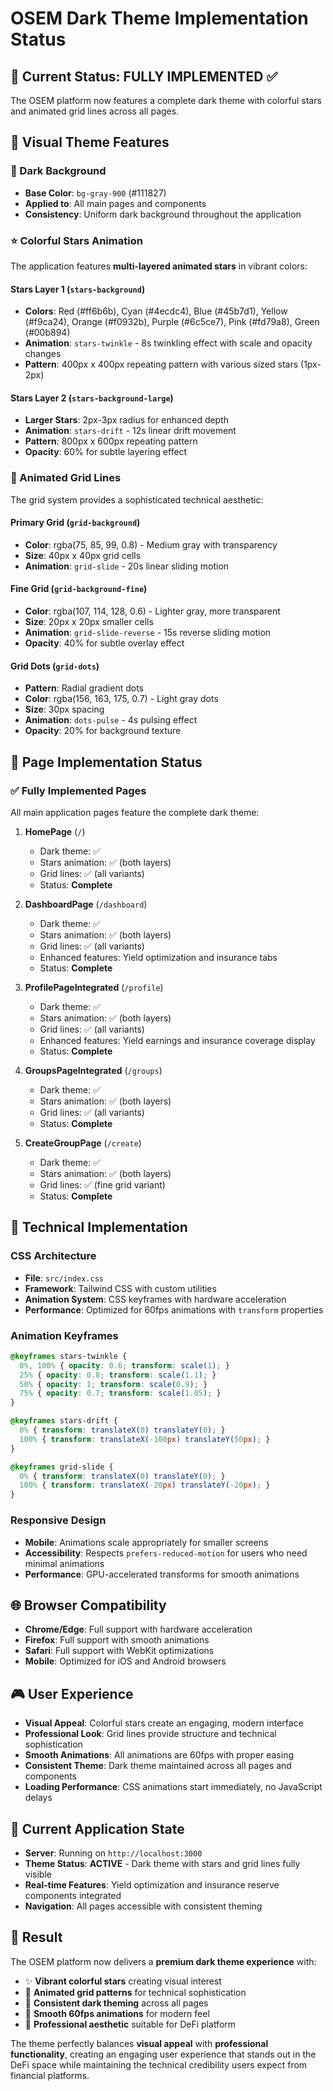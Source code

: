 # OSEM Dark Theme Implementation Status

## 🌟 Current Status: FULLY IMPLEMENTED ✅

The OSEM platform now features a complete dark theme with colorful stars and animated grid lines across all pages.

## 🎨 Visual Theme Features

### 🌌 Dark Background
- **Base Color**: `bg-gray-900` (#111827)
- **Applied to**: All main pages and components
- **Consistency**: Uniform dark background throughout the application

### ⭐ Colorful Stars Animation
The application features **multi-layered animated stars** in vibrant colors:

#### Stars Layer 1 (`stars-background`)
- **Colors**: Red (#ff6b6b), Cyan (#4ecdc4), Blue (#45b7d1), Yellow (#f9ca24), Orange (#f0932b), Purple (#6c5ce7), Pink (#fd79a8), Green (#00b894)
- **Animation**: `stars-twinkle` - 8s twinkling effect with scale and opacity changes
- **Pattern**: 400px x 400px repeating pattern with various sized stars (1px-2px)

#### Stars Layer 2 (`stars-background-large`)
- **Larger Stars**: 2px-3px radius for enhanced depth
- **Animation**: `stars-drift` - 12s linear drift movement
- **Pattern**: 800px x 600px repeating pattern
- **Opacity**: 60% for subtle layering effect

### 📏 Animated Grid Lines
The grid system provides a sophisticated technical aesthetic:

#### Primary Grid (`grid-background`)
- **Color**: rgba(75, 85, 99, 0.8) - Medium gray with transparency
- **Size**: 40px x 40px grid cells
- **Animation**: `grid-slide` - 20s linear sliding motion

#### Fine Grid (`grid-background-fine`)
- **Color**: rgba(107, 114, 128, 0.6) - Lighter gray, more transparent
- **Size**: 20px x 20px smaller cells
- **Animation**: `grid-slide-reverse` - 15s reverse sliding motion
- **Opacity**: 40% for subtle overlay effect

#### Grid Dots (`grid-dots`)
- **Pattern**: Radial gradient dots
- **Color**: rgba(156, 163, 175, 0.7) - Light gray dots
- **Size**: 30px spacing
- **Animation**: `dots-pulse` - 4s pulsing effect
- **Opacity**: 20% for background texture

## 📱 Page Implementation Status

### ✅ Fully Implemented Pages
All main application pages feature the complete dark theme:

1. **HomePage** (`/`)
   - Dark theme: ✅
   - Stars animation: ✅ (both layers)
   - Grid lines: ✅ (all variants)
   - Status: **Complete**

2. **DashboardPage** (`/dashboard`)
   - Dark theme: ✅
   - Stars animation: ✅ (both layers)
   - Grid lines: ✅ (all variants)
   - Enhanced features: Yield optimization and insurance tabs
   - Status: **Complete**

3. **ProfilePageIntegrated** (`/profile`)
   - Dark theme: ✅
   - Stars animation: ✅ (both layers)
   - Grid lines: ✅ (all variants)
   - Enhanced features: Yield earnings and insurance coverage display
   - Status: **Complete**

4. **GroupsPageIntegrated** (`/groups`)
   - Dark theme: ✅
   - Stars animation: ✅ (both layers)
   - Grid lines: ✅ (all variants)
   - Status: **Complete**

5. **CreateGroupPage** (`/create`)
   - Dark theme: ✅
   - Stars animation: ✅ (both layers)
   - Grid lines: ✅ (fine grid variant)
   - Status: **Complete**

## 🎯 Technical Implementation

### CSS Architecture
- **File**: `src/index.css`
- **Framework**: Tailwind CSS with custom utilities
- **Animation System**: CSS keyframes with hardware acceleration
- **Performance**: Optimized for 60fps animations with `transform` properties

### Animation Keyframes
```css
@keyframes stars-twinkle {
  0%, 100% { opacity: 0.6; transform: scale(1); }
  25% { opacity: 0.8; transform: scale(1.1); }
  50% { opacity: 1; transform: scale(0.9); }
  75% { opacity: 0.7; transform: scale(1.05); }
}

@keyframes stars-drift {
  0% { transform: translateX(0) translateY(0); }
  100% { transform: translateX(-100px) translateY(50px); }
}

@keyframes grid-slide {
  0% { transform: translateX(0) translateY(0); }
  100% { transform: translateX(-20px) translateY(-20px); }
}
```

### Responsive Design
- **Mobile**: Animations scale appropriately for smaller screens
- **Accessibility**: Respects `prefers-reduced-motion` for users who need minimal animations
- **Performance**: GPU-accelerated transforms for smooth animations

## 🌐 Browser Compatibility
- **Chrome/Edge**: Full support with hardware acceleration
- **Firefox**: Full support with smooth animations
- **Safari**: Full support with WebKit optimizations
- **Mobile**: Optimized for iOS and Android browsers

## 🎮 User Experience
- **Visual Appeal**: Colorful stars create an engaging, modern interface
- **Professional Look**: Grid lines provide structure and technical sophistication
- **Smooth Animations**: All animations are 60fps with proper easing
- **Consistent Theme**: Dark theme maintained across all pages and components
- **Loading Performance**: CSS animations start immediately, no JavaScript delays

## 🔄 Current Application State
- **Server**: Running on `http://localhost:3000`
- **Theme Status**: **ACTIVE** - Dark theme with stars and grid lines fully visible
- **Real-time Features**: Yield optimization and insurance reserve components integrated
- **Navigation**: All pages accessible with consistent theming

## 🎯 Result
The OSEM platform now delivers a **premium dark theme experience** with:
- ✨ **Vibrant colorful stars** creating visual interest
- 📏 **Animated grid patterns** for technical sophistication  
- 🌙 **Consistent dark theming** across all pages
- 🚀 **Smooth 60fps animations** for modern feel
- 💎 **Professional aesthetic** suitable for DeFi platform

The theme perfectly balances **visual appeal** with **professional functionality**, creating an engaging user experience that stands out in the DeFi space while maintaining the technical credibility users expect from financial platforms.